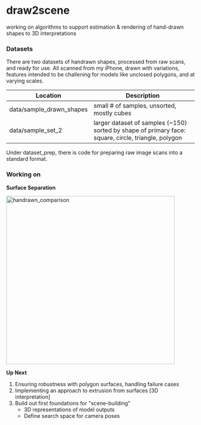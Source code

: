 # draw2scene
working on algorithms to support estimation &amp; rendering of hand-drawn shapes to 3D interpretations



### Datasets
There are two datasets of handrawn shapes, processed from raw scans, and ready for use. All scanned from my iPhone, drawn with variations, features intended to be challening for models like unclosed polygons, and at varying scales.

| Location | Description |
| --- | --- |
| data/sample_drawn_shapes | small # of samples, unsorted, mostly cubes |
| data/sample_set_2 | larger dataset of samples (~150) sorted by shape of primary face: square, circle, triangle, polygon |

Under dataset_prep, there is code for preparing raw image scans into a standard format.

### Working on
**Surface Separation**

<img width="450" alt="handrawn_comparison" src="https://github.com/user-attachments/assets/5a2b5af6-5fa5-4341-b0a6-3ea5415828b5">


**Up Next**

1. Ensuring robustness with polygon surfaces, handling failure cases
2. Implementing an approach to extrusion from surfaces [3D interpretation]
3. Build out first foundations for "scene-building"
    - 3D representations of model outputs
    - Define search space for camera poses


